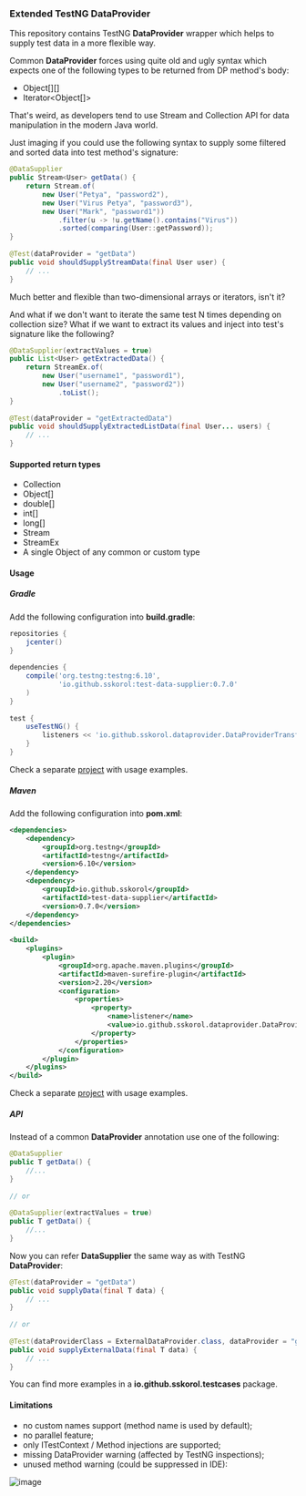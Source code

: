### Extended TestNG DataProvider

This repository contains TestNG **DataProvider** wrapper which helps to supply test data in a more flexible way.

Common **DataProvider** forces using quite old and ugly syntax which expects one of the following types to be returned from DP method's body:

 - Object[][]
 - Iterator<Object[]>

That's weird, as developers tend to use Stream and Collection API for data manipulation in the modern Java world.

Just imaging if you could use the following syntax to supply some filtered and sorted data into test method's signature:

```java
@DataSupplier
public Stream<User> getData() {
    return Stream.of(
        new User("Petya", "password2"),
        new User("Virus Petya", "password3"),
        new User("Mark", "password1"))
            .filter(u -> !u.getName().contains("Virus"))
            .sorted(comparing(User::getPassword));
}
    
@Test(dataProvider = "getData")
public void shouldSupplyStreamData(final User user) {
    // ...
}
```

Much better and flexible than two-dimensional arrays or iterators, isn't it?

And what if we don't want to iterate the same test N times depending on collection size? What if we want to extract its values and inject into test's signature like the following?

```java
@DataSupplier(extractValues = true)
public List<User> getExtractedData() {
    return StreamEx.of(
        new User("username1", "password1"),
        new User("username2", "password2"))
            .toList();
}
        
@Test(dataProvider = "getExtractedData")
public void shouldSupplyExtractedListData(final User... users) {
    // ...
}
```

#### Supported return types

 - Collection
 - Object[]
 - double[]
 - int[]
 - long[]
 - Stream
 - StreamEx
 - A single Object of any common or custom type

#### Usage

##### Gradle

Add the following configuration into **build.gradle**:

```groovy
repositories {
    jcenter()
}
    
dependencies {
    compile('org.testng:testng:6.10',
            'io.github.sskorol:test-data-supplier:0.7.0'
    )
}
    
test {
    useTestNG() {
        listeners << 'io.github.sskorol.dataprovider.DataProviderTransformer'
    }
}
```

Check a separate [project](https://github.com/sskorol/test-data-supplier-gradle-example) with usage examples.

##### Maven

Add the following configuration into **pom.xml**:

```xml
<dependencies>
    <dependency>
        <groupId>org.testng</groupId>
        <artifactId>testng</artifactId>
        <version>6.10</version>
    </dependency>
    <dependency>
        <groupId>io.github.sskorol</groupId>
        <artifactId>test-data-supplier</artifactId>
        <version>0.7.0</version>
    </dependency>
</dependencies>
    
<build>
    <plugins>
        <plugin>
            <groupId>org.apache.maven.plugins</groupId>
            <artifactId>maven-surefire-plugin</artifactId>
            <version>2.20</version>
            <configuration>
                <properties>
                    <property>
                        <name>listener</name>
                        <value>io.github.sskorol.dataprovider.DataProviderTransformer</value>
                    </property>
                </properties>
            </configuration>
        </plugin>
    </plugins>
</build>
```

Check a separate [project](https://github.com/sskorol/test-data-supplier-maven-example) with usage examples.

##### API

Instead of a common **DataProvider** annotation use one of the following:
 
```java
@DataSupplier
public T getData() {
    //...
}
    
// or
    
@DataSupplier(extractValues = true)
public T getData() {
    //...
}
```

Now you can refer **DataSupplier** the same way as with TestNG **DataProvider**:

```java
@Test(dataProvider = "getData")
public void supplyData(final T data) {
    // ...
}
    
// or
    
@Test(dataProviderClass = ExternalDataProvider.class, dataProvider = "getData")
public void supplyExternalData(final T data) {
    // ...
}
```

You can find more examples in a **io.github.sskorol.testcases** package.

#### Limitations

 - no custom names support (method name is used by default);
 - no parallel feature;
 - only ITestContext / Method injections are supported;
 - missing DataProvider warning (affected by TestNG inspections);
 - unused method warning (could be suppressed in IDE):
 
 ![image](https://user-images.githubusercontent.com/6638780/27763889-13dd0b5e-5e95-11e7-8c19-719c6a3a15d9.png)
